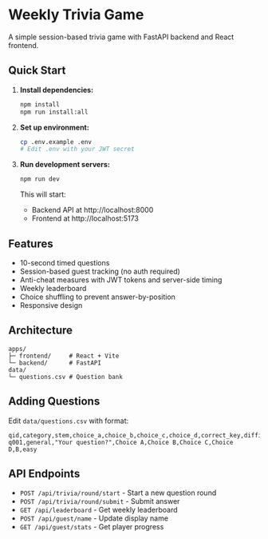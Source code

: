 # Weekly Trivia Game

A simple session-based trivia game with FastAPI backend and React frontend.

## Quick Start

1. **Install dependencies:**
   ```bash
   npm install
   npm run install:all
   ```

2. **Set up environment:**
   ```bash
   cp .env.example .env
   # Edit .env with your JWT secret
   ```

3. **Run development servers:**
   ```bash
   npm run dev
   ```

   This will start:
   - Backend API at http://localhost:8000
   - Frontend at http://localhost:5173

## Features

- 10-second timed questions
- Session-based guest tracking (no auth required)
- Anti-cheat measures with JWT tokens and server-side timing
- Weekly leaderboard
- Choice shuffling to prevent answer-by-position
- Responsive design

## Architecture

```
apps/
├─ frontend/     # React + Vite
└─ backend/      # FastAPI
data/
└─ questions.csv # Question bank
```

## Adding Questions

Edit `data/questions.csv` with format:
```csv
qid,category,stem,choice_a,choice_b,choice_c,choice_d,correct_key,difficulty
q001,general,"Your question?",Choice A,Choice B,Choice C,Choice D,B,easy
```

## API Endpoints

- `POST /api/trivia/round/start` - Start a new question round
- `POST /api/trivia/round/submit` - Submit answer
- `GET /api/leaderboard` - Get weekly leaderboard
- `POST /api/guest/name` - Update display name
- `GET /api/guest/stats` - Get player progress